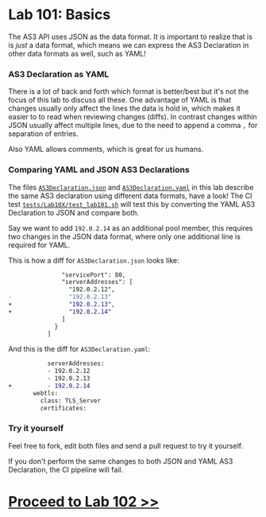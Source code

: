 # Lab 101: Basics

The AS3 API uses JSON as the data format. It is important to realize that is is *just* a data format, which means we can express the AS3 Declaration in other data formats as well, such as YAML!

### AS3 Declaration as YAML

There is a lot of back and forth which format is better/best but it's not the focus of this lab to discuss all these. One advantage of YAML is that changes usually only affect the lines the data is hold in, which makes it easier to to read when reviewing changes (diffs). In contrast changes within JSON usually affect multiple lines, due to the need to append a comma `,` for separation of entries.


Also YAML allows comments, which is great for us humans.

### Comparing YAML and JSON AS3 Declarations

The files [`AS3Declaration.json`](AS3Declaration.json) and [`AS3Declaration.yaml`](AS3Declaration.yaml) in this lab describe the same AS3 declaration using different data formats, have a look!
The CI test [`tests/Lab10X/test_lab101.sh`](../../tests/Lab10X/test_lab101.sh) will test this by converting the YAML AS3 Declaration to JSON and compare both.


Say we want to add `192.0.2.14` as an additional pool member, this requires two changes in the JSON data format, where only one additional line is required for YAML.

This is how a diff for `AS3Declaration.json` looks like:

```diff
               "servicePort": 80,
               "serverAddresses": [
                 "192.0.2.12",
-                "192.0.2.13"
+                "192.0.2.13",
+                "192.0.2.14"
               ]
             }
           ]
```

And this is the diff for `AS3Declaration.yaml`:

```diff
           serverAddresses:
           - 192.0.2.12
           - 192.0.2.13
+          - 192.0.2.14
       webtls:
         class: TLS_Server
         certificates:
```

### Try it yourself

Feel free to fork, edit both files and send a pull request to try it yourself.

If you don't perform the same changes to both JSON and YAML AS3 Declaration, the CI pipeline will fail.


# [Proceed to Lab 102 >>](../102)
